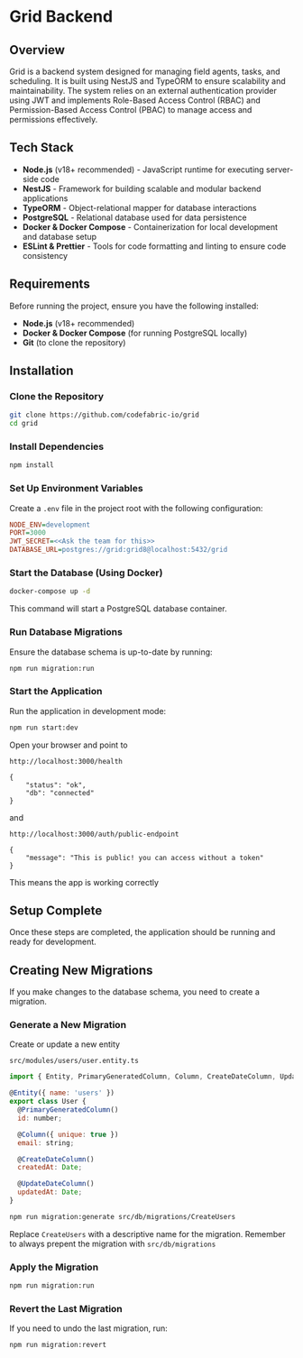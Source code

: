 # Grid Backend

## Overview
Grid is a backend system designed for managing field agents, tasks, and scheduling. It is built using NestJS and TypeORM to ensure scalability and maintainability. The system relies on an external authentication provider using JWT and implements Role-Based Access Control (RBAC) and Permission-Based Access Control (PBAC) to manage access and permissions effectively.

## Tech Stack
- **Node.js** (v18+ recommended) - JavaScript runtime for executing server-side code
- **NestJS** - Framework for building scalable and modular backend applications
- **TypeORM** - Object-relational mapper for database interactions
- **PostgreSQL** - Relational database used for data persistence
- **Docker & Docker Compose** - Containerization for local development and database setup
- **ESLint & Prettier** - Tools for code formatting and linting to ensure code consistency

## Requirements
Before running the project, ensure you have the following installed:

- **Node.js** (v18+ recommended)
- **Docker & Docker Compose** (for running PostgreSQL locally)
- **Git** (to clone the repository)

## Installation

### Clone the Repository
```bash
git clone https://github.com/codefabric-io/grid
cd grid
```

### Install Dependencies
```bash
npm install
```

### Set Up Environment Variables
Create a `.env` file in the project root with the following configuration:

```ini
NODE_ENV=development
PORT=3000
JWT_SECRET=<<Ask the team for this>>
DATABASE_URL=postgres://grid:grid8@localhost:5432/grid
```

### Start the Database (Using Docker)
```bash
docker-compose up -d
```
This command will start a PostgreSQL database container.

### Run Database Migrations
Ensure the database schema is up-to-date by running:

```bash
npm run migration:run
```

### Start the Application
Run the application in development mode:

```bash
npm run start:dev
```

Open your browser and point to

`http://localhost:3000/health`
```
{
    "status": "ok",
    "db": "connected"
}
```
and

 `http://localhost:3000/auth/public-endpoint`

```
{
    "message": "This is public! you can access without a token"
}
```

This means the app is working correctly

## Setup Complete
Once these steps are completed, the application should be running and ready for development.

## Creating New Migrations
If you make changes to the database schema, you need to create a migration.

### Generate a New Migration

Create or update a new entity

`src/modules/users/user.entity.ts`

```js
import { Entity, PrimaryGeneratedColumn, Column, CreateDateColumn, UpdateDateColumn } from 'typeorm';

@Entity({ name: 'users' })
export class User {
  @PrimaryGeneratedColumn()
  id: number;

  @Column({ unique: true })
  email: string;

  @CreateDateColumn()
  createdAt: Date;

  @UpdateDateColumn()
  updatedAt: Date;
}
```

```bash
npm run migration:generate src/db/migrations/CreateUsers
```
Replace `CreateUsers` with a descriptive name for the migration. Remember to always prepent the migration with `src/db/migrations`

### Apply the Migration
```bash
npm run migration:run
```

### Revert the Last Migration
If you need to undo the last migration, run:
```bash
npm run migration:revert
```

